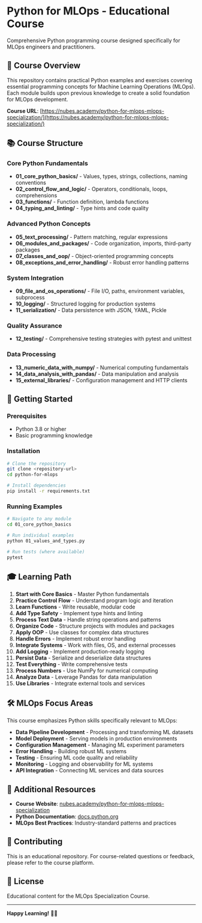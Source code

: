 # Python for MLOps - Educational Course

Comprehensive Python programming course designed specifically for MLOps engineers and practitioners.

## 🎯 Course Overview

This repository contains practical Python examples and exercises covering essential programming concepts for Machine Learning Operations (MLOps). Each module builds upon previous knowledge to create a solid foundation for MLOps development.

**Course URL**: [https://nubes.academy/python-for-mlops-mlops-specialization/](https://nubes.academy/python-for-mlops-mlops-specialization/)

## 📚 Course Structure

### Core Python Fundamentals
- **01_core_python_basics/** - Values, types, strings, collections, naming conventions
- **02_control_flow_and_logic/** - Operators, conditionals, loops, comprehensions
- **03_functions/** - Function definition, lambda functions
- **04_typing_and_linting/** - Type hints and code quality

### Advanced Python Concepts
- **05_text_processing/** - Pattern matching, regular expressions
- **06_modules_and_packages/** - Code organization, imports, third-party packages
- **07_classes_and_oop/** - Object-oriented programming concepts
- **08_exceptions_and_error_handling/** - Robust error handling patterns

### System Integration
- **09_file_and_os_operations/** - File I/O, paths, environment variables, subprocess
- **10_logging/** - Structured logging for production systems
- **11_serialization/** - Data persistence with JSON, YAML, Pickle

### Quality Assurance
- **12_testing/** - Comprehensive testing strategies with pytest and unittest

### Data Processing
- **13_numeric_data_with_numpy/** - Numerical computing fundamentals
- **14_data_analysis_with_pandas/** - Data manipulation and analysis
- **15_external_libraries/** - Configuration management and HTTP clients

## 🚀 Getting Started

### Prerequisites
- Python 3.8 or higher
- Basic programming knowledge

### Installation
```bash
# Clone the repository
git clone <repository-url>
cd python-for-mlops

# Install dependencies
pip install -r requirements.txt
```

### Running Examples
```bash
# Navigate to any module
cd 01_core_python_basics

# Run individual examples
python 01_values_and_types.py

# Run tests (where available)
pytest
```

## 🎓 Learning Path

1. **Start with Core Basics** - Master Python fundamentals
2. **Practice Control Flow** - Understand program logic and iteration
3. **Learn Functions** - Write reusable, modular code
4. **Add Type Safety** - Implement type hints and linting
5. **Process Text Data** - Handle string operations and patterns
6. **Organize Code** - Structure projects with modules and packages
7. **Apply OOP** - Use classes for complex data structures
8. **Handle Errors** - Implement robust error handling
9. **Integrate Systems** - Work with files, OS, and external processes
10. **Add Logging** - Implement production-ready logging
11. **Persist Data** - Serialize and deserialize data structures
12. **Test Everything** - Write comprehensive tests
13. **Process Numbers** - Use NumPy for numerical computing
14. **Analyze Data** - Leverage Pandas for data manipulation
15. **Use Libraries** - Integrate external tools and services

## 🛠 MLOps Focus Areas

This course emphasizes Python skills specifically relevant to MLOps:

- **Data Pipeline Development** - Processing and transforming ML datasets
- **Model Deployment** - Serving models in production environments
- **Configuration Management** - Managing ML experiment parameters
- **Error Handling** - Building robust ML systems
- **Testing** - Ensuring ML code quality and reliability
- **Monitoring** - Logging and observability for ML systems
- **API Integration** - Connecting ML services and data sources

## 📖 Additional Resources

- **Course Website**: [nubes.academy/python-for-mlops-mlops-specialization](https://nubes.academy/python-for-mlops-mlops-specialization/)
- **Python Documentation**: [docs.python.org](https://docs.python.org)
- **MLOps Best Practices**: Industry-standard patterns and practices

## 🤝 Contributing

This is an educational repository. For course-related questions or feedback, please refer to the course platform.

## 📄 License

Educational content for the MLOps Specialization Course.

---

**Happy Learning!** 🐍✨